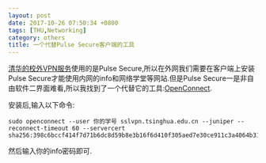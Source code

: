 ```yaml
---
layout: post
date: 2017-10-26 07:50:34 +0800
tags: [THU,Networking]
category: others
title: 一个代替Pulse Secure客户端的工具
---
```


[清华的校外VPN服务](http://sslvpn.tsinghua.edu.cn)使用的是Pulse Secure,所以在外网我们需要在客户端上安装Pulse Secure才能使用内网的info和网络学堂等网站.但是Pulse Secure一是非自由软件二界面难看,所以我找到了一个代替它的工具:[OpenConnect](http://www.infradead.org/openconnect/).

安装后,输入以下命令:

```shell
sudo openconnect --user 你的学号 sslvpn.tsinghua.edu.cn --juniper --reconnect-timeout 60 --servercert sha256:398c6bccf414f7d71b6dc8d59b8e3b16f6d410f305aed7e30ce911c3a4064b31
```

然后输入你的info密码即可.